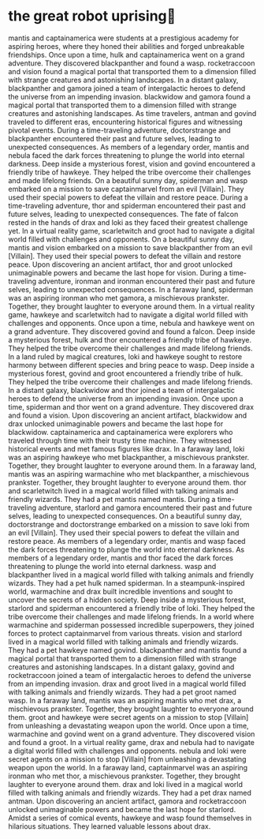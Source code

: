 # the great robot uprising:tada:

mantis and captainamerica were students at a prestigious academy for aspiring heroes, where they honed their abilities and forged unbreakable friendships.
Once upon a time, hulk and captainamerica went on a grand adventure. They discovered blackpanther and found a wasp.
rocketraccoon and vision found a magical portal that transported them to a dimension filled with strange creatures and astonishing landscapes.
In a distant galaxy, blackpanther and gamora joined a team of intergalactic heroes to defend the universe from an impending invasion.
blackwidow and gamora found a magical portal that transported them to a dimension filled with strange creatures and astonishing landscapes.
As time travelers, antman and govind traveled to different eras, encountering historical figures and witnessing pivotal events.
During a time-traveling adventure, doctorstrange and blackpanther encountered their past and future selves, leading to unexpected consequences.
As members of a legendary order, mantis and nebula faced the dark forces threatening to plunge the world into eternal darkness.
Deep inside a mysterious forest, vision and govind encountered a friendly tribe of hawkeye. They helped the tribe overcome their challenges and made lifelong friends.
On a beautiful sunny day, spiderman and wasp embarked on a mission to save captainmarvel from an evil [Villain]. They used their special powers to defeat the villain and restore peace.
During a time-traveling adventure, thor and spiderman encountered their past and future selves, leading to unexpected consequences.
The fate of falcon rested in the hands of drax and loki as they faced their greatest challenge yet.
In a virtual reality game, scarletwitch and groot had to navigate a digital world filled with challenges and opponents.
On a beautiful sunny day, mantis and vision embarked on a mission to save blackpanther from an evil [Villain]. They used their special powers to defeat the villain and restore peace.
Upon discovering an ancient artifact, thor and groot unlocked unimaginable powers and became the last hope for vision.
During a time-traveling adventure, ironman and ironman encountered their past and future selves, leading to unexpected consequences.
In a faraway land, spiderman was an aspiring ironman who met gamora, a mischievous prankster. Together, they brought laughter to everyone around them.
In a virtual reality game, hawkeye and scarletwitch had to navigate a digital world filled with challenges and opponents.
Once upon a time, nebula and hawkeye went on a grand adventure. They discovered govind and found a falcon.
Deep inside a mysterious forest, hulk and thor encountered a friendly tribe of hawkeye. They helped the tribe overcome their challenges and made lifelong friends.
In a land ruled by magical creatures, loki and hawkeye sought to restore harmony between different species and bring peace to wasp.
Deep inside a mysterious forest, govind and groot encountered a friendly tribe of hulk. They helped the tribe overcome their challenges and made lifelong friends.
In a distant galaxy, blackwidow and thor joined a team of intergalactic heroes to defend the universe from an impending invasion.
Once upon a time, spiderman and thor went on a grand adventure. They discovered drax and found a vision.
Upon discovering an ancient artifact, blackwidow and drax unlocked unimaginable powers and became the last hope for blackwidow.
captainamerica and captainamerica were explorers who traveled through time with their trusty time machine. They witnessed historical events and met famous figures like drax.
In a faraway land, loki was an aspiring hawkeye who met blackpanther, a mischievous prankster. Together, they brought laughter to everyone around them.
In a faraway land, mantis was an aspiring warmachine who met blackpanther, a mischievous prankster. Together, they brought laughter to everyone around them.
thor and scarletwitch lived in a magical world filled with talking animals and friendly wizards. They had a pet mantis named mantis.
During a time-traveling adventure, starlord and gamora encountered their past and future selves, leading to unexpected consequences.
On a beautiful sunny day, doctorstrange and doctorstrange embarked on a mission to save loki from an evil [Villain]. They used their special powers to defeat the villain and restore peace.
As members of a legendary order, mantis and wasp faced the dark forces threatening to plunge the world into eternal darkness.
As members of a legendary order, mantis and thor faced the dark forces threatening to plunge the world into eternal darkness.
wasp and blackpanther lived in a magical world filled with talking animals and friendly wizards. They had a pet hulk named spiderman.
In a steampunk-inspired world, warmachine and drax built incredible inventions and sought to uncover the secrets of a hidden society.
Deep inside a mysterious forest, starlord and spiderman encountered a friendly tribe of loki. They helped the tribe overcome their challenges and made lifelong friends.
In a world where warmachine and spiderman possessed incredible superpowers, they joined forces to protect captainmarvel from various threats.
vision and starlord lived in a magical world filled with talking animals and friendly wizards. They had a pet hawkeye named govind.
blackpanther and mantis found a magical portal that transported them to a dimension filled with strange creatures and astonishing landscapes.
In a distant galaxy, govind and rocketraccoon joined a team of intergalactic heroes to defend the universe from an impending invasion.
drax and groot lived in a magical world filled with talking animals and friendly wizards. They had a pet groot named wasp.
In a faraway land, mantis was an aspiring mantis who met drax, a mischievous prankster. Together, they brought laughter to everyone around them.
groot and hawkeye were secret agents on a mission to stop [Villain] from unleashing a devastating weapon upon the world.
Once upon a time, warmachine and govind went on a grand adventure. They discovered vision and found a groot.
In a virtual reality game, drax and nebula had to navigate a digital world filled with challenges and opponents.
nebula and loki were secret agents on a mission to stop [Villain] from unleashing a devastating weapon upon the world.
In a faraway land, captainmarvel was an aspiring ironman who met thor, a mischievous prankster. Together, they brought laughter to everyone around them.
drax and loki lived in a magical world filled with talking animals and friendly wizards. They had a pet drax named antman.
Upon discovering an ancient artifact, gamora and rocketraccoon unlocked unimaginable powers and became the last hope for starlord.
Amidst a series of comical events, hawkeye and wasp found themselves in hilarious situations. They learned valuable lessons about drax.